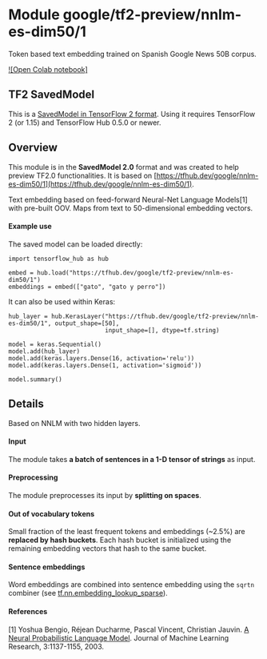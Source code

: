 # Module google/tf2-preview/nnlm-es-dim50/1
Token based text embedding trained on Spanish Google News
50B corpus.

<!-- dataset: google-news -->
<!-- asset-path: legacy -->
<!-- language: es -->
<!-- module-type: text-embedding -->
<!-- task: text-embedding -->
<!-- network-architecture: nnlm -->
<!-- fine-tunable: true -->
<!-- format: saved_model_2 -->


[![Open Colab notebook]](https://colab.research.google.com/github/tensorflow/hub/blob/master/examples/colab/tf2_text_classification.ipynb)

## TF2 SavedModel

This is a [SavedModel in TensorFlow 2
format](https://www.tensorflow.org/hub/tf2_saved_model).
Using it requires TensorFlow 2 (or 1.15) and TensorFlow Hub 0.5.0 or newer.

## Overview
This module is in the **SavedModel 2.0** format and was created to help preview
TF2.0 functionalities. It is based on [https://tfhub.dev/google/nnlm-es-dim50/1](https://tfhub.dev/google/nnlm-es-dim50/1).

Text embedding based on feed-forward Neural-Net Language Models[1] with
pre-built OOV. Maps from text to 50-dimensional embedding vectors.

#### Example use
The saved model can be loaded directly:

```
import tensorflow_hub as hub

embed = hub.load("https://tfhub.dev/google/tf2-preview/nnlm-es-dim50/1")
embeddings = embed(["gato", "gato y perro"])
```

It can also be used within Keras:

```
hub_layer = hub.KerasLayer("https://tfhub.dev/google/tf2-preview/nnlm-es-dim50/1", output_shape=[50], 
                           input_shape=[], dtype=tf.string)

model = keras.Sequential()
model.add(hub_layer)
model.add(keras.layers.Dense(16, activation='relu'))
model.add(keras.layers.Dense(1, activation='sigmoid'))

model.summary()
```

## Details
Based on NNLM with two hidden layers.

#### Input
The module takes **a batch of sentences in a 1-D tensor of strings** as input.

#### Preprocessing
The module preprocesses its input by **splitting on spaces**.

#### Out of vocabulary tokens
Small fraction of the least frequent tokens and embeddings (~2.5%) are
**replaced by hash buckets**. Each hash bucket is initialized using the remaining
embedding vectors that hash to the same bucket.

#### Sentence embeddings
Word embeddings are combined into sentence embedding using the `sqrtn` combiner
(see [tf.nn.embedding_lookup_sparse](https://www.tensorflow.org/api_docs/python/tf/nn/embedding_lookup_sparse)).

#### References
[1] Yoshua Bengio, Réjean Ducharme, Pascal Vincent, Christian Jauvin.
[A Neural Probabilistic Language Model](http://www.jmlr.org/papers/volume3/bengio03a/bengio03a.pdf).
Journal of Machine Learning Research, 3:1137-1155, 2003.
